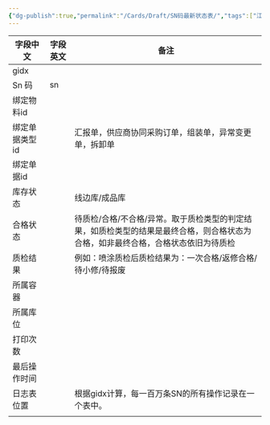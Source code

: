 ```yaml
---
{"dg-publish":true,"permalink":"/Cards/Draft/SN码最新状态表/","tags":["江淮毅昌/蝶创I-MES/MES"]}
---
```


 


| **字段中文** | **字段英文** | **备注**                                                             |
| -------- | -------- | ------------------------------------------------------------------ |
| gidx     |          |                                                                    |
| Sn 码     | sn       |                                                                    |
| 绑定物料id   |          |                                                                    |
| 绑定单据类型id |          | 汇报单，供应商协同采购订单，组装单，异常变更单，拆卸单                                        |
| 绑定单据id   |          |                                                                    |
| 库存状态     |          | 线边库/成品库                                                            |
| 合格状态     |          | 待质检/合格/不合格/异常。取于质检类型的判定结果，如质检类型的结果是最终合格，则合格状态为合格，如非最终合格，合格状态依旧为待质检 |
| 质检结果     |          | 例如：喷涂质检后质检结果为：一次合格/返修合格/待小修/待报废                                    |
| 所属容器     |          |                                                                    |
| 所属库位     |          |                                                                    |
| 打印次数     |          |                                                                    |
| 最后操作时间   |          |                                                                    |
| 日志表位置    |          | 根据gidx计算，每一百万条SN的所有操作记录在一个表中。                                      |
|          |          |                                                                    |
